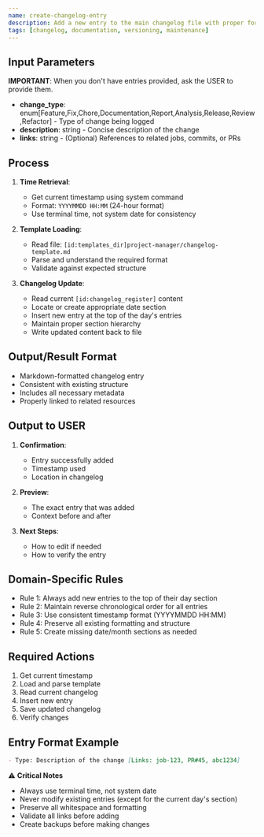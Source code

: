```yaml
---
name: create-changelog-entry
description: Add a new entry to the main changelog file with proper formatting and structure.
tags: [changelog, documentation, versioning, maintenance]
---
```


## Input Parameters
**IMPORTANT**: When you don't have entries provided, ask the USER to provide them.
- **change_type**: enum[Feature,Fix,Chore,Documentation,Report,Analysis,Release,Review,Refactor] - Type of change being logged
- **description**: string - Concise description of the change
- **links**: string - (Optional) References to related jobs, commits, or PRs

## Process

1. **Time Retrieval**:
   - Get current timestamp using system command
   - Format: `YYYYMMDD HH:MM` (24-hour format)
   - Use terminal time, not system date for consistency

2. **Template Loading**:
   - Read file: `[id:templates_dir]project-manager/changelog-template.md`
   - Parse and understand the required format
   - Validate against expected structure

3. **Changelog Update**:
   - Read current `[id:changelog_register]` content
   - Locate or create appropriate date section
   - Insert new entry at the top of the day's entries
   - Maintain proper section hierarchy
   - Write updated content back to file

## Output/Result Format
- Markdown-formatted changelog entry
- Consistent with existing structure
- Includes all necessary metadata
- Properly linked to related resources

## Output to USER
1. **Confirmation**:
   - Entry successfully added
   - Timestamp used
   - Location in changelog

2. **Preview**:
   - The exact entry that was added
   - Context before and after

3. **Next Steps**:
   - How to edit if needed
   - How to verify the entry

## Domain-Specific Rules
- Rule 1: Always add new entries to the top of their day section
- Rule 2: Maintain reverse chronological order for all entries
- Rule 3: Use consistent timestamp format (YYYYMMDD HH:MM)
- Rule 4: Preserve all existing formatting and structure
- Rule 5: Create missing date/month sections as needed

## Required Actions
1. Get current timestamp
2. Load and parse template
3. Read current changelog
4. Insert new entry
5. Save updated changelog
6. Verify changes

## Entry Format Example
```markdown
- Type: Description of the change [Links: job-123, PR#45, abc1234]
```

⚠️ **Critical Notes**
- Always use terminal time, not system date
- Never modify existing entries (except for the current day's section)
- Preserve all whitespace and formatting
- Validate all links before adding
- Create backups before making changes
